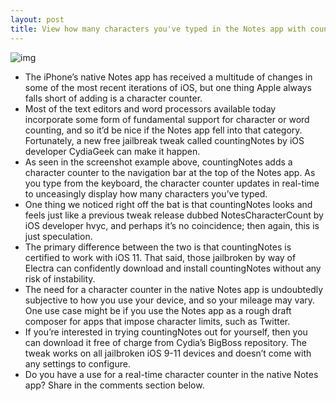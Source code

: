 ```yaml
---
layout: post
title: View how many characters you've typed in the Notes app with countingNotes
---
```

![img](http://media.idownloadblog.com/wp-content/uploads/2018/08/CountingNotes.jpg)
* The iPhone’s native Notes app has received a multitude of changes in some of the most recent iterations of iOS, but one thing Apple always falls short of adding is a character counter.
* Most of the text editors and word processors available today incorporate some form of fundamental support for character or word counting, and so it’d be nice if the Notes app fell into that category. Fortunately, a new free jailbreak tweak called countingNotes by iOS developer CydiaGeek can make it happen.
* As seen in the screenshot example above, countingNotes adds a character counter to the navigation bar at the top of the Notes app. As you type from the keyboard, the character counter updates in real-time to unceasingly display how many characters you’ve typed.
* One thing we noticed right off the bat is that countingNotes looks and feels just like a previous tweak release dubbed NotesCharacterCount by iOS developer hvyc, and perhaps it’s no coincidence; then again, this is just speculation.
* The primary difference between the two is that countingNotes is certified to work with iOS 11. That said, those jailbroken by way of Electra can confidently download and install countingNotes without any risk of instability.
* The need for a character counter in the native Notes app is undoubtedly subjective to how you use your device, and so your mileage may vary. One use case might be if you use the Notes app as a rough draft composer for apps that impose character limits, such as Twitter.
* If you’re interested in trying countingNotes out for yourself, then you can download it free of charge from Cydia’s BigBoss repository. The tweak works on all jailbroken iOS 9-11 devices and doesn’t come with any settings to configure.
* Do you have a use for a real-time character counter in the native Notes app? Share in the comments section below.

